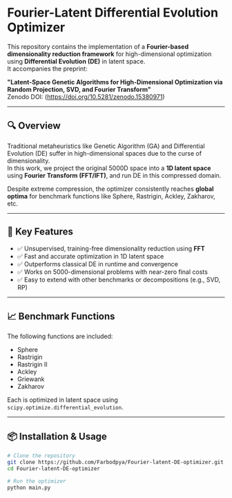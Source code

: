 # Fourier-Latent Differential Evolution Optimizer

This repository contains the implementation of a **Fourier-based dimensionality reduction framework** for high-dimensional optimization using **Differential Evolution (DE)** in latent space.  
It accompanies the preprint:

**"Latent-Space Genetic Algorithms for High-Dimensional Optimization via Random Projection, SVD, and Fourier Transform"**  
Zenodo DOI: (https://doi.org/10.5281/zenodo.15380971)

---

## 🔍 Overview

Traditional metaheuristics like Genetic Algorithm (GA) and Differential Evolution (DE) suffer in high-dimensional spaces due to the curse of dimensionality.  
In this work, we project the original 5000D space into a **1D latent space** using **Fourier Transform (FFT/IFT)**, and run DE in this compressed domain.

Despite extreme compression, the optimizer consistently reaches **global optima** for benchmark functions like Sphere, Rastrigin, Ackley, Zakharov, etc.

---

## 🚀 Key Features

- ✅ Unsupervised, training-free dimensionality reduction using **FFT**
- ✅ Fast and accurate optimization in 1D latent space
- ✅ Outperforms classical DE in runtime and convergence
- ✅ Works on 5000-dimensional problems with near-zero final costs
- ✅ Easy to extend with other benchmarks or decompositions (e.g., SVD, RP)

---

## 📈 Benchmark Functions

The following functions are included:

- Sphere  
- Rastrigin  
- Rastrigin II  
- Ackley  
- Griewank  
- Zakharov  

Each is optimized in latent space using `scipy.optimize.differential_evolution`.

---

## 📦 Installation & Usage

```bash
# Clone the repository
git clone https://github.com/Farbodpya/Fourier-latent-DE-optimizer.git
cd Fourier-latent-DE-optimizer

# Run the optimizer
python main.py
